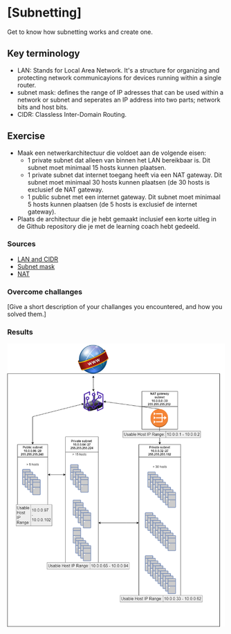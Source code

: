 # [Subnetting]
Get to know how subnetting works and create one. 

## Key terminology
- LAN: Stands for Local Area Network. It's a structure for organizing and protecting network communicayions for devices running within a single router. 
- subnet mask: defines the range of IP adresses that can be used within a network or subnet and seperates an IP address into two parts; network bits and host bits.
- CIDR: Classless Inter-Domain Routing. 

## Exercise
- Maak een netwerkarchitectuur die voldoet aan de volgende eisen:
  -  1 private subnet dat alleen van binnen het LAN bereikbaar is. Dit subnet moet minimaal 15 hosts kunnen plaatsen.
  - 1 private subnet dat internet toegang heeft via een NAT gateway. Dit subnet moet minimaal 30 hosts kunnen plaatsen (de 30 hosts is exclusief de NAT gateway.
  - 1 public subnet met een internet gateway. Dit subnet moet minimaal 5 hosts kunnen plaatsen (de 5 hosts is exclusief de internet gateway).
- Plaats de architectuur die je hebt gemaakt inclusief een korte uitleg in de Github repository die je met de learning coach hebt gedeeld.

### Sources
-   [LAN and CIDR](https://www.freecodecamp.org/news/what-is-a-lan-local-area-network-explained-in-plain-english/)
-   [Subnet mask](https://www.freecodecamp.org/news/subnet-mask-definition/)
-   [NAT](https://www.uturndata.com/2021/02/23/aws-quick-tips-internet-gateways-nat-gateways-and-nat-instances/#:~:text=A%20NAT%20Gateway%20is%20an,created%20in%20a%20public%20subnet.)
  

### Overcome challanges
[Give a short description of your challanges you encountered, and how you solved them.]

### Results

![Architecture](../00_includes/NTW/NTW06_architecture.png)
